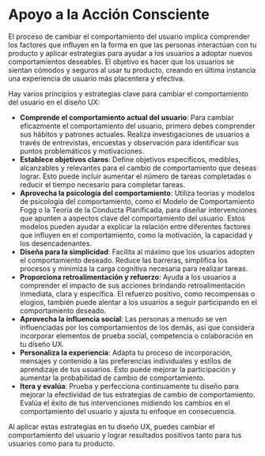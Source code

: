 # Apoyo a la Acción Consciente

El proceso de cambiar el comportamiento del usuario implica comprender los factores que influyen en la forma en que las personas interactúan con tu producto y aplicar estrategias para ayudar a los usuarios a adoptar nuevos comportamientos deseables. El objetivo es hacer que los usuarios se sientan cómodos y seguros al usar tu producto, creando en última instancia una experiencia de usuario más placentera y efectiva.

Hay varios principios y estrategias clave para cambiar el comportamiento del usuario en el diseño UX:

- **Comprende el comportamiento actual del usuario**: Para cambiar eficazmente el comportamiento del usuario, primero debes comprender sus hábitos y patrones actuales. Realiza investigaciones de usuarios a través de entrevistas, encuestas y observación para identificar sus puntos problemáticos y motivaciones.
- **Establece objetivos claros**: Define objetivos específicos, medibles, alcanzables y relevantes para el cambio de comportamiento que deseas lograr. Esto puede incluir aumentar el número de tareas completadas o reducir el tiempo necesario para completar tareas.
- **Aprovecha la psicología del comportamiento**: Utiliza teorías y modelos de psicología del comportamiento, como el Modelo de Comportamiento Fogg o la Teoría de la Conducta Planificada, para diseñar intervenciones que apunten a aspectos clave del comportamiento del usuario. Estos modelos pueden ayudar a explicar la relación entre diferentes factores que influyen en el comportamiento, como la motivación, la capacidad y los desencadenantes.
- **Diseña para la simplicidad**: Facilita al máximo que los usuarios adopten el comportamiento deseado. Reduce las barreras, simplifica los procesos y minimiza la carga cognitiva necesaria para realizar tareas.
- **Proporciona retroalimentación y refuerzo**: Ayuda a los usuarios a comprender el impacto de sus acciones brindando retroalimentación inmediata, clara y específica. El refuerzo positivo, como recompensas o elogios, también puede alentar a los usuarios a seguir participando en el comportamiento deseado.
- **Aprovecha la influencia social**: Las personas a menudo se ven influenciadas por los comportamientos de los demás, así que considera incorporar elementos de prueba social, competencia o colaboración en tu diseño UX.
- **Personaliza la experiencia**: Adapta tu proceso de incorporación, mensajes y contenido a las preferencias individuales y estilos de aprendizaje de tus usuarios. Esto puede mejorar la participación y aumentar la probabilidad de cambio de comportamiento.
- **Itera y evalúa**: Prueba y perfecciona continuamente tu diseño para mejorar la efectividad de tus estrategias de cambio de comportamiento. Evalúa el éxito de tus intervenciones midiendo los cambios en el comportamiento del usuario y ajusta tu enfoque en consecuencia.

Al aplicar estas estrategias en tu diseño UX, puedes cambiar el comportamiento del usuario y lograr resultados positivos tanto para tus usuarios como para tu producto.
